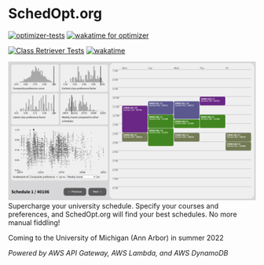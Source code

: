 # SchedOpt.org

[![optimizer-tests](https://github.com/broad-well/schedopt.org/actions/workflows/optimizer-tests.yml/badge.svg)](https://github.com/broad-well/schedopt.org/actions/workflows/optimizer-tests.yml)
[![wakatime for optimizer](https://wakatime.com/badge/user/ca1cdbe6-8417-4a5b-b838-1d710574ffd5/project/ea105d0f-b4f7-4973-90bd-9d3daa2b18bc.svg)](https://wakatime.com/badge/user/ca1cdbe6-8417-4a5b-b838-1d710574ffd5/project/ea105d0f-b4f7-4973-90bd-9d3daa2b18bc)


[![Class Retriever Tests](https://github.com/broad-well/schedopt.org/actions/workflows/retriever-tests.yml/badge.svg)](https://github.com/broad-well/schedopt.org/actions/workflows/retriever-tests.yml)
[![wakatime](https://wakatime.com/badge/user/ca1cdbe6-8417-4a5b-b838-1d710574ffd5/project/aa9f70c3-8f59-433f-bc16-b055a28ac320.svg)](https://wakatime.com/badge/user/ca1cdbe6-8417-4a5b-b838-1d710574ffd5/project/aa9f70c3-8f59-433f-bc16-b055a28ac320)

![Viewer interface sample](viewer.png)
Supercharge your university schedule. Specify your courses and preferences, and SchedOpt.org will find your best schedules. No more manual fiddling!

Coming to the University of Michigan (Ann Arbor) in summer 2022

_Powered by AWS API Gateway, AWS Lambda, and AWS DynamoDB_
